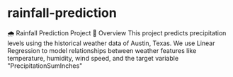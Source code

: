 # rainfall-prediction
🌧️ Rainfall Prediction Project 📌 Overview This project predicts precipitation levels using the historical weather data of Austin, Texas. We use Linear Regression to model relationships between weather features like temperature, humidity, wind speed, and the target variable "PrecipitationSumInches"
